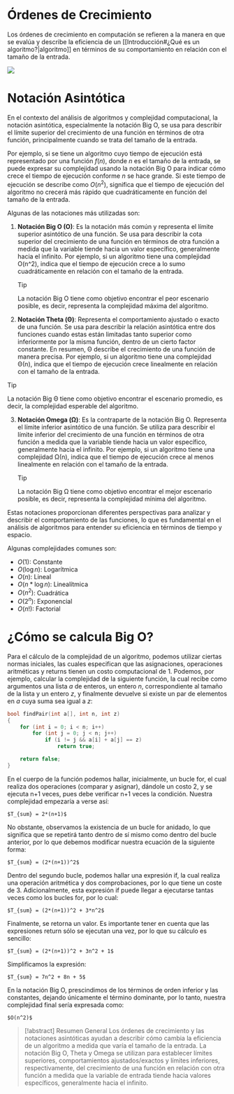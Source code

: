 # Órdenes de Crecimiento
Los órdenes de crecimiento en computación se refieren a la manera en que se evalúa y describe la eficiencia de un [[Introducción#¿Qué es un algoritmo?|algoritmo]] en términos de su comportamiento en relación con el tamaño de la entrada.

![](https://i.imgur.com/5ThWMYS.png)

# Notación Asintótica
En el contexto del análisis de algoritmos y complejidad computacional, la notación asintótica, especialmente la notación Big O, se usa para describir el límite superior del crecimiento de una función en términos de otra función, principalmente cuando se trata del tamaño de la entrada.

Por ejemplo, si se tiene un algoritmo cuyo tiempo de ejecución está representado por una función $f(n)$, donde $n$ es el tamaño de la entrada, se puede expresar su complejidad usando la notación Big O para indicar cómo crece el tiempo de ejecución conforme $n$ se hace grande. Si este tiempo de ejecución se describe como $O(n^2)$, significa que el tiempo de ejecución del algoritmo no crecerá más rápido que cuadráticamente en función del tamaño de la entrada.

Algunas de las notaciones más utilizadas son:

1. **Notación Big O (O)**: Es la notación más común y representa el límite superior asintótico de una función. Se usa para describir la cota superior del crecimiento de una función en términos de otra función a medida que la variable tiende hacia un valor específico, generalmente hacia el infinito. Por ejemplo, si un algoritmo tiene una complejidad O(n^2), indica que el tiempo de ejecución crece a lo sumo cuadráticamente en relación con el tamaño de la entrada. 

   > [!tip]
   > La notación Big O tiene como objetivo encontrar el peor escenario posible, es decir, representa la complejidad máxima del algoritmo.

2. **Notación Theta (Θ)**: Representa el comportamiento ajustado o exacto de una función. Se usa para describir la relación asintótica entre dos funciones cuando estas están limitadas tanto superior como inferiormente por la misma función, dentro de un cierto factor constante. En resumen, Θ describe el crecimiento de una función de manera precisa. Por ejemplo, si un algoritmo tiene una complejidad Θ(n), indica que el tiempo de ejecución crece linealmente en relación con el tamaño de la entrada.
   
>[!tip]
>La notación Big Θ tiene como objetivo encontrar el escenario promedio, es decir, la complejidad esperable del algoritmo.

3. **Notación Omega (Ω)**: Es la contraparte de la notación Big O. Representa el límite inferior asintótico de una función. Se utiliza para describir el límite inferior del crecimiento de una función en términos de otra función a medida que la variable tiende hacia un valor específico, generalmente hacia el infinito. Por ejemplo, si un algoritmo tiene una complejidad Ω(n), indica que el tiempo de ejecución crece al menos linealmente en relación con el tamaño de la entrada.
   
   >[!tip]
   >La notación Big Ω tiene como objetivo encontrar el mejor escenario posible, es decir, representa la complejidad mínima del algoritmo.

Estas notaciones proporcionan diferentes perspectivas para analizar y describir el comportamiento de las funciones, lo que es fundamental en el análisis de algoritmos para entender su eficiencia en términos de tiempo y espacio.

Algunas complejidades comunes son:
- $O(1)$: Constante
- $O(\log n)$: Logarítmica
- $O(n)$: Lineal
- $O(n*\log n)$: Linealítmica
- $O(n^2)$: Cuadrática
- $O(2^n)$: Exponencial
- $O(n!)$: Factorial

# ¿Cómo se calcula Big O?
Para el cálculo de la complejidad de un algoritmo, podemos utilizar ciertas normas iniciales, las cuales especifican que las asignaciones, operaciones aritméticas y returns tienen un costo computacional de 1. Podemos, por ejemplo, calcular la complejidad de la siguiente función, la cual recibe como argumentos una lista *a* de enteros, un entero *n*, correspondiente al tamaño de la lista y un entero *z*, y finalmente devuelve si existe un par de elementos en *a* cuya suma sea igual a *z*:

```cpp
bool findPair(int a[], int n, int z)
{
    for (int i = 0; i < n; i++)
        for (int j = 0; j < n; j++)
            if (i != j && a[i] + a[j] == z)
                return true;

    return false;
}
```

En el cuerpo de la función podemos hallar, inicialmente, un bucle for, el cual realiza dos operaciones (comparar y asignar), dándole un costo 2, y se ejecuta n+1 veces, pues debe verificar n+1 veces la condición. Nuestra complejidad empezaría a verse así:

	$T_{sum} = 2*(n+1)$

No obstante, observamos la existencia de un bucle for anidado, lo que significa que se repetirá tanto dentro de sí mismo como dentro del bucle anterior, por lo que debemos modificar nuestra ecuación de la siguiente forma:

	$T_{sum} = (2*(n+1))^2$

Dentro del segundo bucle, podemos hallar una expresión if, la cual realiza una operación aritmética y dos comprobaciones, por lo que tiene un coste de 3. Adicionalmente, esta expresión if puede llegar a ejecutarse tantas veces como los bucles for, por lo cual:

	$T_{sum} = (2*(n+1))^2 + 3*n^2$

Finalmente, se retorna un valor. Es importante tener en cuenta que las expresiones return sólo se ejecutan una vez, por lo que su cálculo es sencillo:

	$T_{sum} = (2*(n+1))^2 + 3n^2 + 1$

Simplificamos la expresión:

	$T_{sum} = 7n^2 + 8n + 5$

En la notación Big O, prescindimos de los términos de orden inferior y las constantes, dejando únicamente el término dominante, por lo tanto, nuestra complejidad final sería expresada como:

	$O(n^2)$

>[!abstract] Resumen General
>Los órdenes de crecimiento y las notaciones asintóticas ayudan a describir cómo cambia la eficiencia de un algoritmo a medida que varía el tamaño de la entrada. La notación Big O, Theta y Omega se utilizan para establecer límites superiores, comportamientos ajustados/exactos y límites inferiores, respectivamente, del crecimiento de una función en relación con otra función a medida que la variable de entrada tiende hacia valores específicos, generalmente hacia el infinito.



